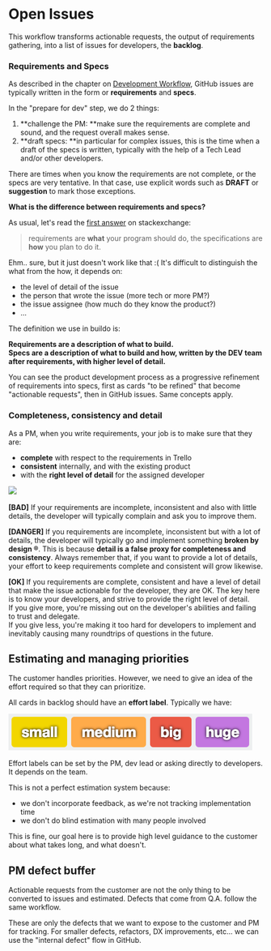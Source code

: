 # Open Issues

This workflow transforms actionable requests, the output of requirements gathering, into a list of issues for developers, the **backlog**.

### Requirements and Specs

As described in the chapter on [Development Workflow](../workflow/README.md), GitHub issues are typically written in the form or **requirements** and **specs**.

In the "prepare for dev" step, we do 2 things:

1. **challenge the PM: **make sure the requirements are complete and sound, and the request overall makes sense.
2. **draft specs: **in particular for complex issues, this is the time when a draft of the specs is written, typically with the help of a Tech Lead and/or other developers. 

There are times when you know the requirements are not complete, or the specs are very tentative. In that case, use explicit words such as **DRAFT** or **suggestion** to mark those exceptions.

**What is the difference between requirements and specs?**

As usual, let's read the [first answer](http://programmers.stackexchange.com/questions/121289/what-is-the-difference-between-requirements-and-specifications) on stackexchange:

> requirements are **what** your program should do, the specifications are **how** you plan to do it.

Ehm.. sure, but it just doesn't work like that :\( It's difficult to distinguish the what from the how, it depends on:

* the level of detail of the issue
* the person that wrote the issue \(more tech or more PM?\)
* the issue assignee \(how much do they know the product?\)
* ...

The definition we use in buildo is:

**Requirements **are a description of** what to build.  
Specs **are a** **description of** what to build and how, written by the DEV team after requirements, with higher level of detail.**

You can see the product development process as a progressive refinement of requirements into specs, first as cards "to be refined" that become "actionable requests", then in GitHub issues. Same concepts apply.

### Completeness, consistency and detail

As a PM, when you write requirements, your job is to make sure that they are:

* **complete** with respect to the requirements in Trello
* **consistent** internally, and with the existing product
* with the **right level of detail** for the assigned developer

![](reqs_quality_detail.png)

**\[BAD\]** If your requirements are incomplete, inconsistent and also with little details, the developer will typically complain and ask you to improve them.

**\[DANGER\]** If you requirements are incomplete, inconsistent but with a lot of details, the developer will typically go and implement something **broken by design ®**. This is because **detail is a false proxy for completeness and consistency**. Always remember that, if you want to provide a lot of details, your effort to keep requirements complete and consistent will grow likewise.

**\[OK\]** If you requirements are complete, consistent and have a level of detail that make the issue actionable for the developer, they are OK. The key here is to know your developers, and strive to provide the right level of detail.   
If you give more, you're missing out on the developer's abilities and failing to trust and delegate.   
If you give less, you're making it too hard for developers to implement and inevitably causing many roundtrips of questions in the future.

## Estimating and managing priorities

The customer handles priorities. However, we need to give an idea of the effort required so that they can prioritize.

All cards in backlog should have an **effort label**. Typically we have:

![](effort_label.png)

Effort labels can be set by the PM, dev lead or asking directly to developers. It depends on the team.

This is not a perfect estimation system because:

* we don't incorporate feedback, as we're not tracking implementation time
* we don't do blind estimation with many people involved

This is fine, our goal here is to provide high level guidance to the customer about what takes long, and what doesn't.

## PM defect buffer

Actionable requests from the customer are not the only thing to be converted to issues and estimated. Defects that come from Q.A. follow the same workflow.

These are only the defects that we want to expose to the customer and PM for tracking. For smaller defects, refactors, DX improvements, etc... we can use the "internal defect" flow in GitHub.

